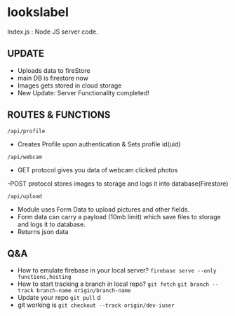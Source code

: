 # lookslabel

Index.js : Node JS server code.

## UPDATE

- Uploads data to fireStore
- main DB is firestore now
- Images gets stored in cloud storage
- New Update: Server Functionality completed!

## ROUTES & FUNCTIONS

`/api/profile`

- Creates Profile upon authentication & Sets profile id(uid)

`/api/webcam`

- GET protocol gives you data of webcam clicked photos

-POST protocol stores images to storage and logs it into database(Firestore)

`/api/upload`

- Module uses Form Data to upload pictures and other fields.
- Form data can carry a payload (10mb limit) which save files to storage and logs it to database.
- Returns json data

## Q&A

- How to emulate firebase in your local server?
  `firebase serve --only functions,hosting`
- How to start tracking a branch in local repo?
  `git fetch`
  `git branch --track branch-name origin/branch-name`
- Update your repo `git pull`
  d
- git working is
  `git checkout --track origin/dev-iuser `